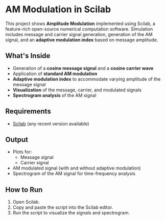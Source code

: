 # AM Modulation in Scilab

This project shows **Amplitude Modulation** implemented using Scilab, a feature-rich open-source numerical computation software. Simulation includes message and carrier signal generation, generation of the AM signal, and an **adaptive modulation index** based on message amplitude.

## What's Inside

- Generation of a **cosine message signal** and a **cosine carrier wave**
- Application of **standard AM modulation**
- **Adaptive modulation index** to accommodate varying amplitude of the message signal
- **Visualization** of the message, carrier, and modulated signals
- **Spectrogram analysis** of the AM signal

## Requirements

- [Scilab](https://www.scilab.org/) (any recent version available)


## Output

- Plots for:
  - Message signal
  - Carrier signal
- AM modulated signal (with and without adaptive modulation)
- Spectrogram of the AM signal for time-frequency analysis

## How to Run

1. Open Scilab.
2. Copy and paste the script into the Scilab editor.
3. Run the script to visualize the signals and spectrogram.
